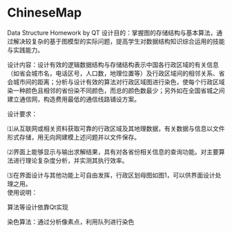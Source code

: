 ﻿# ChineseMap
Data Structure Homework by QT
设计目的：掌握图的存储结构与基本算法，通过解决较复杂的基于图模型的实际问题，提高学生对数据结构知识综合运用的技能与实践能力。   

设计内容：设计有效的逻辑数据结构与存储结构表示中国各行政区域的有关信息（如省会城市名，电话区号，人口数，地理位置等）及行政区域间的相邻关系、省会城市间的距离；分析与设计有效的算法对行政区域图进行染色，使每个行政区域染一种颜色且相邻的省份染不同颜色，而总的颜色数最少；另外如在全国省城之间建立通信网，构造费用最低的通信线路铺设方案。  

设计要求：  

⑴从互联网或相关资料获取可靠的行政区域及其地理数据，有关数据与信息以文件形式存储，用无向网建模上述问题并以文件保存。  

⑵界面上能够显示与输出求解结果，具有对各省份相关信息的查询功能。对主要算法进行理论复杂度分析，并实测其执行效率。  

⑶在界面设计与其他功能上可自由发挥，行政区划母图如图1，可以供界面设计处理之用。  
使用说明：   
 
算法等设计依靠Qt实现   

染色算法：通过分析像素点，利用队列进行染色
